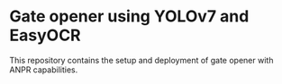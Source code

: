 # Gate opener using YOLOv7 and EasyOCR

This repository contains the setup and deployment of gate opener with ANPR capabilities.
